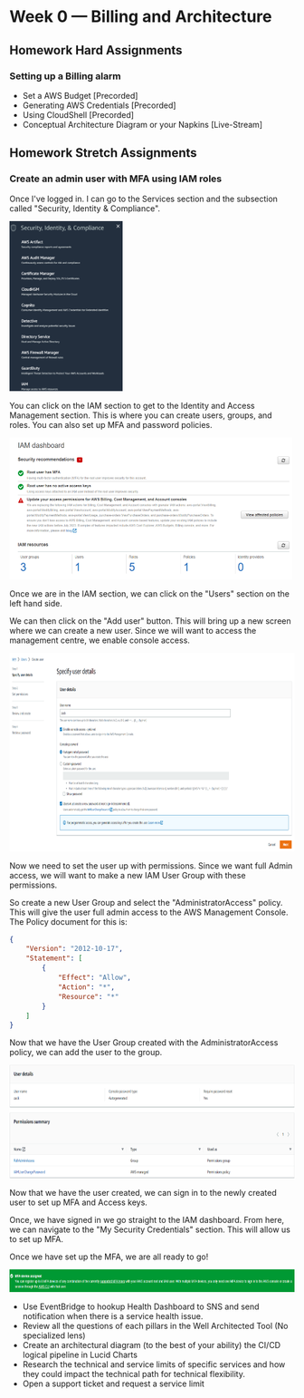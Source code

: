 # Week 0 — Billing and Architecture

## Homework Hard Assignments

### Setting up a Billing alarm


 
- Set a AWS Budget [Precorded]
- Generating AWS Credentials [Precorded]
- Using CloudShell [Precorded]
- Conceptual Architecture Diagram or your Napkins [Live-Stream]

## Homework Stretch Assignments

### Create an admin user with MFA using IAM roles
Once I've logged in. I can go to the Services section and the subsection called "Security, Identity & Compliance".

<img src="./iam-setting-up-01.png"  width="200" height="300">

You can click on the IAM section to get to the Identity and Access Management section. This is where you can create users, groups, and roles. You can also set up MFA and password policies.

<img src="./iam-setting-up-02.png"  width="500" height="250">

Once we are in the IAM section, we can click on the "Users" section on the left hand side.

We can then click on the "Add user" button. This will bring up a new screen where we can create a new user.
Since we will want to access the management centre, we enable console access.

<img src="./iam-setting-up-03.png"  width="900" height="350">

Now we need to set the user up with permissions. Since we want full Admin access, we will want to make a new IAM User Group with these permissions.

So create a new User Group and select the "AdministratorAccess" policy. This will give the user full admin access to the AWS Management Console.
The Policy document for this is:
```json
{
    "Version": "2012-10-17",
    "Statement": [
        {
            "Effect": "Allow",
            "Action": "*",
            "Resource": "*"
        }
    ]
}
```

Now that we have the User Group created with the AdministratorAccess policy, we can add the user to the group.

<img src="./iam-setting-up-04.png"  width="700" height="200">

Now that we have the user created, we can sign in to the newly created user to set up MFA and Access keys.

Once, we have signed in we go straight to the IAM dashboard. From here, we can navigate to the "My Security Credentials" section.
This will allow us to set up MFA.

Once we have set up the MFA, we are all ready to go!

<img src="./iam-setting-up-05.png"  width="700" height="40">


- Use EventBridge to hookup Health Dashboard to SNS and send notification when there is a service health issue.
- Review all the questions of each pillars in the Well Architected Tool (No specialized lens)
- Create an architectural diagram (to the best of your ability) the CI/CD logical pipeline in Lucid Charts
- Research the technical and service limits of specific services and how they could impact the technical path for technical flexibility.
- Open a support ticket and request a service limit
